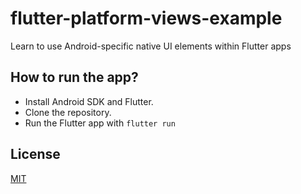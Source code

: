 # flutter-platform-views-example
Learn to use Android-specific native UI elements within Flutter apps

## How to run the app?

- Install Android SDK and Flutter.
- Clone the repository.
- Run the Flutter app with `flutter run`

## License
[MIT](LICENSE)
